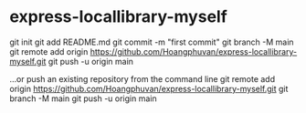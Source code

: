 # express-locallibrary-myself

git init
git add README.md
git commit -m "first commit"
git branch -M main
git remote add origin https://github.com/Hoangphuvan/express-locallibrary-myself.git
git push -u origin main

…or push an existing repository from the command line
git remote add origin https://github.com/Hoangphuvan/express-locallibrary-myself.git
git branch -M main
git push -u origin main
